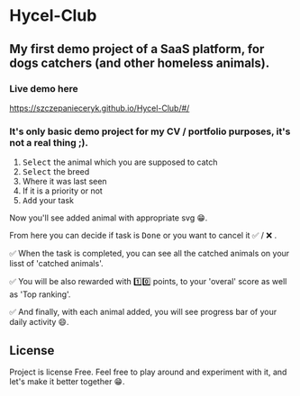 # Hycel-Club

## My first demo project of a SaaS platform, for dogs catchers (and other homeless animals). 

### Live demo here

https://szczepanieceryk.github.io/Hycel-Club/#/

### It's only basic demo project for my CV / portfolio purposes, it's not a real thing ;). 

1. <kbd>Select</kbd> the animal which you are supposed to catch
2. <kbd>Select</kbd> the breed
3. Where it was last seen
4. If it is a priority or not 
5. <kbd>Add</kbd> your task

Now you'll see added animal with appropriate svg 😁.

From here you can decide if task is <kbd>Done</kbd> or you want to cancel it ✅  / ❌ .

✅ When the task is completed, you can see all the catched animals on your lisst of 'catched animals'. 

✅ You will be also rewarded with 1️⃣0️⃣ points, to your 'overal' score as well as 'Top ranking'. 

✅ And finally, with each animal added, you will see progress bar of your daily activity 😄.


## License

Project is license Free. Feel free to play around and experiment with it, and let's make it better together 😁. 


